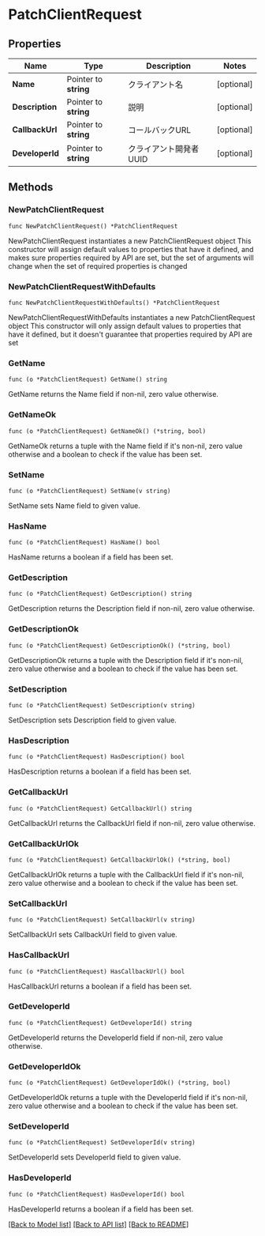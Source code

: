 # PatchClientRequest

## Properties

Name | Type | Description | Notes
------------ | ------------- | ------------- | -------------
**Name** | Pointer to **string** | クライアント名 | [optional] 
**Description** | Pointer to **string** | 説明 | [optional] 
**CallbackUrl** | Pointer to **string** | コールバックURL | [optional] 
**DeveloperId** | Pointer to **string** | クライアント開発者UUID | [optional] 

## Methods

### NewPatchClientRequest

`func NewPatchClientRequest() *PatchClientRequest`

NewPatchClientRequest instantiates a new PatchClientRequest object
This constructor will assign default values to properties that have it defined,
and makes sure properties required by API are set, but the set of arguments
will change when the set of required properties is changed

### NewPatchClientRequestWithDefaults

`func NewPatchClientRequestWithDefaults() *PatchClientRequest`

NewPatchClientRequestWithDefaults instantiates a new PatchClientRequest object
This constructor will only assign default values to properties that have it defined,
but it doesn't guarantee that properties required by API are set

### GetName

`func (o *PatchClientRequest) GetName() string`

GetName returns the Name field if non-nil, zero value otherwise.

### GetNameOk

`func (o *PatchClientRequest) GetNameOk() (*string, bool)`

GetNameOk returns a tuple with the Name field if it's non-nil, zero value otherwise
and a boolean to check if the value has been set.

### SetName

`func (o *PatchClientRequest) SetName(v string)`

SetName sets Name field to given value.

### HasName

`func (o *PatchClientRequest) HasName() bool`

HasName returns a boolean if a field has been set.

### GetDescription

`func (o *PatchClientRequest) GetDescription() string`

GetDescription returns the Description field if non-nil, zero value otherwise.

### GetDescriptionOk

`func (o *PatchClientRequest) GetDescriptionOk() (*string, bool)`

GetDescriptionOk returns a tuple with the Description field if it's non-nil, zero value otherwise
and a boolean to check if the value has been set.

### SetDescription

`func (o *PatchClientRequest) SetDescription(v string)`

SetDescription sets Description field to given value.

### HasDescription

`func (o *PatchClientRequest) HasDescription() bool`

HasDescription returns a boolean if a field has been set.

### GetCallbackUrl

`func (o *PatchClientRequest) GetCallbackUrl() string`

GetCallbackUrl returns the CallbackUrl field if non-nil, zero value otherwise.

### GetCallbackUrlOk

`func (o *PatchClientRequest) GetCallbackUrlOk() (*string, bool)`

GetCallbackUrlOk returns a tuple with the CallbackUrl field if it's non-nil, zero value otherwise
and a boolean to check if the value has been set.

### SetCallbackUrl

`func (o *PatchClientRequest) SetCallbackUrl(v string)`

SetCallbackUrl sets CallbackUrl field to given value.

### HasCallbackUrl

`func (o *PatchClientRequest) HasCallbackUrl() bool`

HasCallbackUrl returns a boolean if a field has been set.

### GetDeveloperId

`func (o *PatchClientRequest) GetDeveloperId() string`

GetDeveloperId returns the DeveloperId field if non-nil, zero value otherwise.

### GetDeveloperIdOk

`func (o *PatchClientRequest) GetDeveloperIdOk() (*string, bool)`

GetDeveloperIdOk returns a tuple with the DeveloperId field if it's non-nil, zero value otherwise
and a boolean to check if the value has been set.

### SetDeveloperId

`func (o *PatchClientRequest) SetDeveloperId(v string)`

SetDeveloperId sets DeveloperId field to given value.

### HasDeveloperId

`func (o *PatchClientRequest) HasDeveloperId() bool`

HasDeveloperId returns a boolean if a field has been set.


[[Back to Model list]](../README.md#documentation-for-models) [[Back to API list]](../README.md#documentation-for-api-endpoints) [[Back to README]](../README.md)


